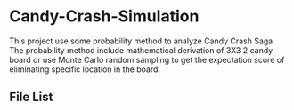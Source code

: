 # Candy-Crash-Simulation

This project use some probability method to analyze Candy Crash Saga. The probability method include mathematical derivation of 3X3 2 candy board or use Monte Carlo random sampling to get the expectation score of eliminating specific location in the board.

## File List
  

